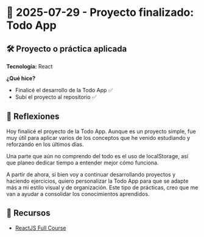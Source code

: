 # 📅 2025-07-29 - Proyecto finalizado: Todo App

## 🛠️ Proyecto o práctica aplicada

**Tecnología:** React

**¿Qué hice?**

- Finalicé el desarrollo de la Todo App ✅
- Subí el proyecto al repositorio ✅

## 💭 Reflexiones

Hoy finalicé el proyecto de la Todo App. Aunque es un proyecto simple, fue muy útil para aplicar varios de los conceptos que he venido estudiando y reforzando en los últimos días.

Una parte que aún no comprendo del todo es el uso de localStorage, así que planeo dedicar tiempo a entender mejor cómo funciona.

A partir de ahora, si bien voy a continuar desarrollando proyectos y haciendo ejercicios, quiero personalizar la Todo App para que se adapte más a mi estilo visual y de organización. Este tipo de prácticas, creo que me van a ayudar a consolidar los conocimientos aprendidos.

## 🔗 Recursos
- [ReactJS Full Course](https://www.youtube.com/watch?v=iKpkVKubvKk&t=5224s)
